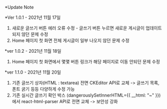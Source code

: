 *Update Note
  
  *Ver 1.0.1 - 2021년 11월 17일
   1. 새로운 글쓰기 버튼 에러 오류 수정 - 글쓰기 버튼 누르면 새로운 게시글이 업데이트 되지 않던 문제 수정
   2. Home 페이지 첫 화면 전체 게시글이 일부 나오지 않던 문제 수정

  *ver 1.0.2 - 2021년 11월 18일
   1. Home 페이지 첫 화면에서 몇몇 버튼 링크가 해당 페이지로 이동 안되던 문제 수정

  *ver 1.1.0 - 2021년 11월 20일
   1. 기존 글쓰기 상자(HTML : textarea) 전면 CKEditor API로 교체 -> 글쓰기 목록, 폰트 굵기 등등 다양하게 수정 가능
   2. 기존 실시간 글쓰기 확인 박스 (dangerouslySetInnerHTML={{ __html: "~" }})에서 react-html-parser API로 전면 교체 -> 보안성 강화
